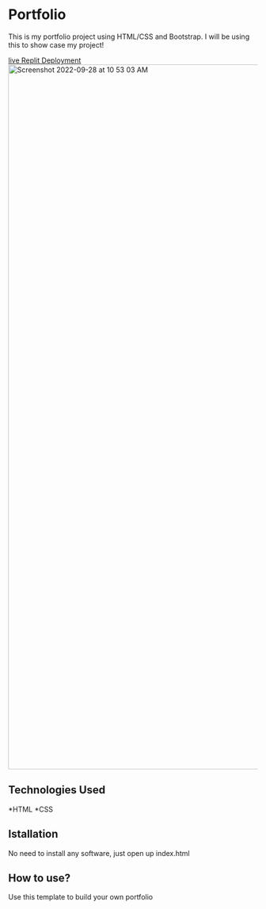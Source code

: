 # Portfolio

This is my portfolio project using HTML/CSS and Bootstrap. I will be using this to show case my project!


[live Replit Deployment](https://portfolio.arpanghosh7.repl.co/)
<img width="1423" alt="Screenshot 2022-09-28 at 10 53 03 AM" src="https://user-images.githubusercontent.com/113170296/192694314-7431e586-e32d-426c-8119-8431d4e00f49.png">

## Technologies Used
*HTML
*CSS

## Istallation
No need to install any software, just open up index.html

## How to use?
Use this template to build your own portfolio
